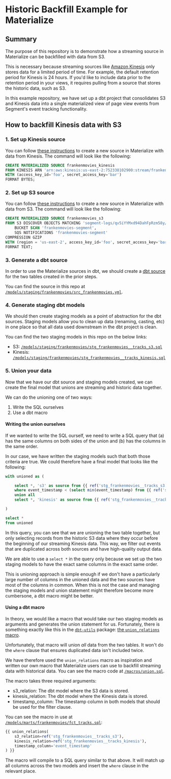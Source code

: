 # Historic Backfill Example for Materialize

## Summary

The purpose of this repository is to demonstrate how a streaming source in Materialize can be backfilled with data from S3. 

This is necessary because streaming sources like [Amazon Kinesis](https://aws.amazon.com/kinesis/) only stores data for a limited period of time. For example, the default retention period for Kinesis is 24 hours. If you'd like to include data prior to the retention period in your views, it requires pulling from a source that stores the historic data, such as S3. 

In this example repository, we have set up a dbt project that consolidates S3 and Kinesis data into a single materialized view of page view events from Segment's event tracking functionality. 

## How to backfill Kinesis data with S3

### 1. Set up Kinesis source

You can follow [these instructions](https://materialize.com/docs/sql/create-source/json-kinesis/#main) to create a new source in Materialize with data from Kinesis. The command will look like the following:

```sql
CREATE MATERIALIZED SOURCE frankenmovies_kinesis
FROM KINESIS ARN 'arn:aws:kinesis:us-east-2:752338102900:stream/frankenmovies-segment'
WITH (access_key_id='foo', secret_access_key='bar')
FORMAT BYTES;
```

### 2. Set up S3 source

You can follow [these instructions](https://materialize.com/docs/sql/create-source/json-s3/#main) to create a new source in Materialize with data from S3. The command will look like the following:

```sql
CREATE MATERIALIZED SOURCE frankenmovies_s3 
FROM S3 DISCOVER OBJECTS MATCHING 'segment-logs/qv5iYYMxd94DahFpRzm58y/*/*.gz' USING 
    BUCKET SCAN 'frankenmovies-segment',
    SQS NOTIFICATIONS 'frankenmovies-segment'
COMPRESSION GZIP 
WITH (region = 'us-east-2', access_key_id='foo', secret_access_key='bar')
FORMAT TEXT;
```

### 3. Generate a dbt source

In order to use the Materialize sources in dbt, we should create a [dbt source](https://docs.getdbt.com/docs/building-a-dbt-project/using-sources) for the two tables created in the prior steps.

You can find the source in this repo at [`/models/staging/frankenmovies/src_frankenmovies.yml`](/models/staging/frankenmovies/src_frankenmovies.yml).

### 4. Generate staging dbt models

We should then create staging models as a point of abstraction for the dbt sources. Staging models allow you to clean up data (renaming, casting, etc) in one place so that all data used downstream in the dbt project is clean.

You can find the two staging models in this repo on the below links:
* S3: [`/models/staging/frankenmovies/stg_frankenmovies__tracks_s3.sql`](/models/staging/frankenmovies/stg_frankenmovies__tracks_s3.sql)
* Kinesis: [`/models/staging/frankenmovies/stg_frankenmovies__tracks_kinesis.sql`](/models/staging/frankenmovies/stg_frankenmovies__tracks_kinesis.sql)

### 5. Union your data

Now that we have our dbt source and staging models created, we can create the final model that unions are streaming and historic data together. 

We can do the unioning one of two ways:
1. Write the SQL ourselves
2. Use a dbt macro

#### Writing the union ourselves

If we wanted to write the SQL ourself, we need to write a SQL query that (a) has the same columns on both sides of the union and (b) has the columns in the same order. 

In our case, we have written the staging models such that both those criteria are true. We could therefore have a final model that looks like the following:

```sql
with unioned as (

    select *, 's3' as source from {{ ref('stg_frankenmovies__tracks_s3') }}
    where event_timestamp < (select min(event_timestamp) from {{ ref('stg_frankenmovies__tracks_kinesis') }})
    union all
    select *, 'kinesis' as source from {{ ref('stg_frankenmovies__tracks_kinesis') }}

)

select *
from unioned
```

In this query, you can see that we are unioning the two table together, but only selecting records from the historic S3 data where they occur before the beginning of our streaming Kinesis data. This way, we filter out events that are duplicated across both sources and have high-quality output data. 

We are able to use a `select *` in the query only because we set up the two staging models to have the exact same columns in the exact same order.

This is unioning approach is simple enough if we don't have a particularly large number of columns in the unioned data and the two sources have most of the columns in common. When this is not the case and managing the staging models and union statement might therefore become more cumbersone, a dbt macro might be better.

#### Using a dbt macro

In theory, we would like a macro that would take our two staging models as arguments and generates the union statement for us. Fortunately, there is something exactly like this in the [`dbt-utils`](https://github.com/dbt-labs/dbt-utils) package: [the `union_relations` macro](https://github.com/dbt-labs/dbt-utils/blob/master/macros/sql/union.sql).

Unfortunately, that macro will union _all_ data from the two tables. It won't do the `where` clause that ensures duplicated data isn't included twice. 

We have therefore used the `union_relations` macro as inspiration and written our own macro that Materialize users can use to backfill streaming data with historical data. You can see the macro code at [`/macros/union.sql`](/macros/union.sql).

The macro takes three required arguments:
* s3_relation: The dbt model where the S3 data is stored.
* kinesis_relation: The dbt model where the Kinesis data is stored.
* timestamp_column: The timestamp column in both models that should be used for the filter clause. 

You can see the macro in use at [`/models/marts/frankenmovies/fct_tracks.sql`](/models/marts/frankenmovies/fct_tracks.sql):

```sql
{{ union_relations(
    s3_relation=ref('stg_frankenmovies__tracks_s3'),
    kinesis_relation=ref('stg_frankenmovies__tracks_kinesis'),
    timestamp_column='event_timestamp'
) }}
```

The macro will compile to a SQL query similar to that above. It will match up all columns across the two models and insert the `where` clause in the relevant place. 
